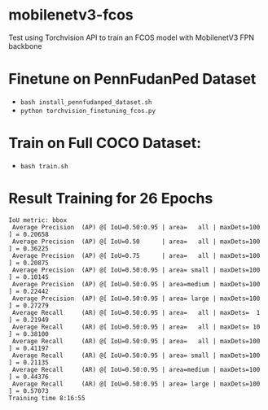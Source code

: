 # mobilenetv3-fcos
Test using Torchvision API to train an FCOS model with MobilenetV3 FPN backbone

# Finetune on PennFudanPed Dataset
* `bash install_pennfudanped_dataset.sh`
* `python torchvision_finetuning_fcos.py`

# Train on Full COCO Dataset:
* `bash train.sh`

# Result Training for 26 Epochs
```
IoU metric: bbox
 Average Precision  (AP) @[ IoU=0.50:0.95 | area=   all | maxDets=100 ] = 0.20658
 Average Precision  (AP) @[ IoU=0.50      | area=   all | maxDets=100 ] = 0.36225
 Average Precision  (AP) @[ IoU=0.75      | area=   all | maxDets=100 ] = 0.20875
 Average Precision  (AP) @[ IoU=0.50:0.95 | area= small | maxDets=100 ] = 0.10145
 Average Precision  (AP) @[ IoU=0.50:0.95 | area=medium | maxDets=100 ] = 0.22442
 Average Precision  (AP) @[ IoU=0.50:0.95 | area= large | maxDets=100 ] = 0.27279
 Average Recall     (AR) @[ IoU=0.50:0.95 | area=   all | maxDets=  1 ] = 0.21949
 Average Recall     (AR) @[ IoU=0.50:0.95 | area=   all | maxDets= 10 ] = 0.38100
 Average Recall     (AR) @[ IoU=0.50:0.95 | area=   all | maxDets=100 ] = 0.41197
 Average Recall     (AR) @[ IoU=0.50:0.95 | area= small | maxDets=100 ] = 0.21135
 Average Recall     (AR) @[ IoU=0.50:0.95 | area=medium | maxDets=100 ] = 0.44376
 Average Recall     (AR) @[ IoU=0.50:0.95 | area= large | maxDets=100 ] = 0.57073
Training time 8:16:55
```